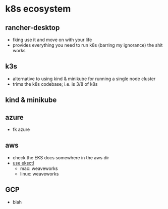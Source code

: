 # k8s ecosystem

## rancher-desktop

- fking use it and move on with your life
- provides everything you need to run k8s (barring my ignorance) the shit works

## k3s

- alternative to using kind & minikube for running a single node cluster
- trims the k8s codebase; i.e. is 3/8 of k8s

## kind & minikube

## azure

- fk azure

## aws

- check the EKS docs somewhere in the aws dir
- [use eksctl](https://eksctl.io)
  - mac: weaveworks
  - linux: weaveworks

## GCP

- blah
